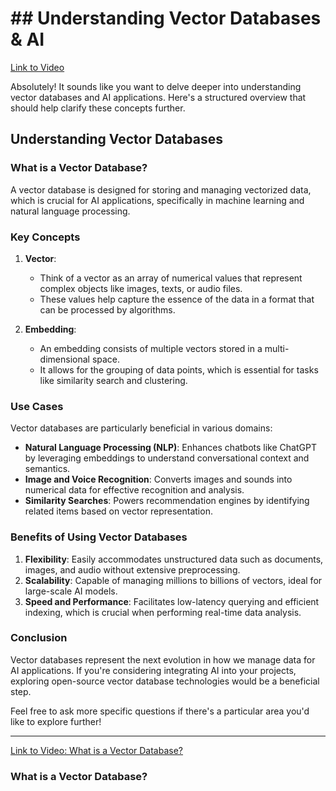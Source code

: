 # ## Understanding Vector Databases & AI

[Link to Video](#)

Absolutely! It sounds like you want to delve deeper into understanding vector databases and AI applications. Here's a structured overview that should help clarify these concepts further.

## Understanding Vector Databases

### What is a Vector Database?
A vector database is designed for storing and managing vectorized data, which is crucial for AI applications, specifically in machine learning and natural language processing.

### Key Concepts

1. **Vector**: 
   - Think of a vector as an array of numerical values that represent complex objects like images, texts, or audio files. 
   - These values help capture the essence of the data in a format that can be processed by algorithms.

2. **Embedding**:
   - An embedding consists of multiple vectors stored in a multi-dimensional space.
   - It allows for the grouping of data points, which is essential for tasks like similarity search and clustering.

### Use Cases
Vector databases are particularly beneficial in various domains:
- **Natural Language Processing (NLP)**: Enhances chatbots like ChatGPT by leveraging embeddings to understand conversational context and semantics.
- **Image and Voice Recognition**: Converts images and sounds into numerical data for effective recognition and analysis. 
- **Similarity Searches**: Powers recommendation engines by identifying related items based on vector representation.

### Benefits of Using Vector Databases
1. **Flexibility**: Easily accommodates unstructured data such as documents, images, and audio without extensive preprocessing.
2. **Scalability**: Capable of managing millions to billions of vectors, ideal for large-scale AI models.
3. **Speed and Performance**: Facilitates low-latency querying and efficient indexing, which is crucial when performing real-time data analysis.

### Conclusion
Vector databases represent the next evolution in how we manage data for AI applications. If you're considering integrating AI into your projects, exploring open-source vector database technologies would be a beneficial step.

Feel free to ask more specific questions if there's a particular area you'd like to explore further!

---

[Link to Video: What is a Vector Database?](#)   
### What is a Vector Database?